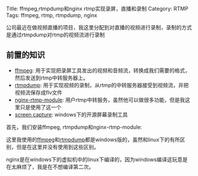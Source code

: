 Title: ffmpeg,rtmpdump和nginx rtmp实现录屏，直播和录制
Category: RTMP
Tags: ffmpeg, rtmp, rtmpdump, nginx

公司最近在做视频直播的项目，我这里分配到对直播的视频进行录制，录制的方式是通过rtmpdump对rtmp的视频流进行录制

## 前置的知识 ##

* [ffmpeg](http://ffmpeg.org/ffmpeg.html): 用于实现把录屏工具发出的视频和音频流，转换成我们需要的格式，然后发送到rtmp中转服务器上。
* [rtmpdump](http://rtmpdump.mplayerhq.hu/): 用于实现视频的录制，从rtmp的中转服务器接受到视频流，并把视频流保存成flv文件
* [nginx-rtmp-module](https://github.com/arut/nginx-rtmp-module):  用户rtmp中转服务，虽然他可以做很多功能，但是我这里只是使用了这一个
* [screen capture](https://github.com/rdp/screen-capture-recorder-to-video-windows-free): windows下的开源屏幕录制工具

首先，我们安装ffmpeg, rtmpdump和nginx-rtmp-module:

这里我使用的[ffmpeg](http://ffmpeg.zeranoe.com/builds/)和[rtmpdump](http://rtmpdump.mplayerhq.hu/download/rtmpdump-2.4-git-010913-windows.zip)都是windows版的，虽然和linux下的有所区别，但是在这里并没有使用到这些区别。

nginx是在windows下的虚拟机中的linux下编译的，因为windows编译这玩意是在太麻烦了，我是在不想编译第二次。
